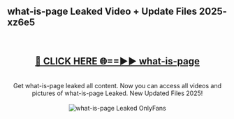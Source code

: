<h2>what-is-page Leaked Video + Update Files 2025- xz6e5</h2>
<br>
<div align="center">
<h2><a href="https://libra.edu.pl?what-is-page" rel="nofollow">🔴 CLICK HERE 🌐==►► what-is-page</a></h2>
<br>
Get what-is-page leaked all content. Now you can access all videos and pictures of what-is-page Leaked. New Updated Files 2025!
<br>
<br>
<a href="https://libra.edu.pl?what-is-page" rel="nofollow" data-target="animated-image.originalLink"><img src="https://i.ibb.co.com/WyWwxjT/player-gif2.gif" alt="what-is-page Leaked OnlyFans" style="max-width: 100%; display: inline-block;" data-target="animated-image.originalImage"></a>
</div>
<br>